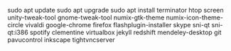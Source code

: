 sudo apt update
sudo apt upgrade
sudo apt install terminator htop screen unity-tweak-tool gnome-tweak-tool numix-gtk-theme numix-icon-theme-circle vivaldi google-chrome firefox flashplugin-installer skype sni-qt sni-qt:i386 spotify clementine virtualbox jekyll redshift mendeley-desktop git pavucontrol inkscape tightvncserver